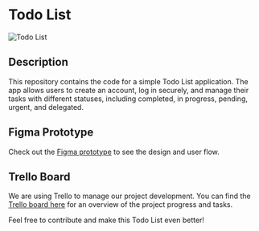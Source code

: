# Todo List

![Todo List](https://www.flaticon.com/free-icon/to-do-list_4697260)

## Description

This repository contains the code for a simple Todo List application. The app allows users to create an account, log in securely, and manage their tasks with different statuses, including completed, in progress, pending, urgent, and delegated.

## Figma Prototype

Check out the [Figma prototype](https://www.figma.com/proto/uByaG51ohoKS0xUsUftGOY/Untitled?type=design&node-id=1-2&t=cWlVUBiGHFT0LI22-0&scaling=scale-down&page-id=0%3A1&starting-point-node-id=1%3A2) to see the design and user flow.

## Trello Board

We are using Trello to manage our project development. You can find the [Trello board here](https://trello.com/invite/b/26xPXYea/ATTI4467d9960c20fe9894fb5544791c043eFB077DC9/todo-list) for an overview of the project progress and tasks.

Feel free to contribute and make this Todo List even better!